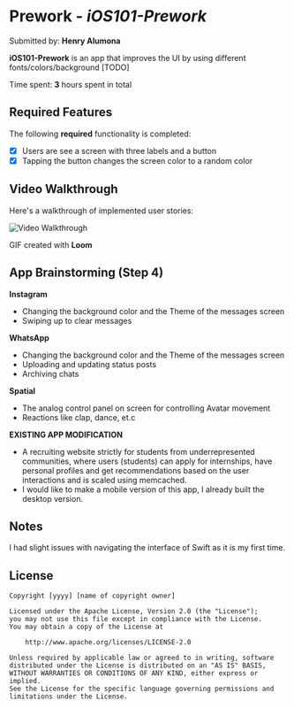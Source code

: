 # Prework - *iOS101-Prework*

Submitted by: **Henry Alumona**

**iOS101-Prework** is an app that improves the UI by using different fonts/colors/background [TODO] 

Time spent: **3** hours spent in total

## Required Features

The following **required** functionality is completed:

- [x] Users are see a screen with three labels and a button
- [x] Tapping the button changes the screen color to a random color
 
## Video Walkthrough

Here's a walkthrough of implemented user stories:

<img src='<div style="position: relative; padding-bottom: 62.5%; height: 0;"><iframe src="https://www.loom.com/embed/f4c69daefbe04d1f95158a981afa4e1b?sid=5091befb-1770-49eb-85ae-4fd6c296633b" frameborder="0" webkitallowfullscreen mozallowfullscreen allowfullscreen style="position: absolute; top: 0; left: 0; width: 100%; height: 100%;"></iframe></div>' title='Video Walkthrough' width='' alt='Video Walkthrough' />


GIF created with **Loom**


## App Brainstorming (Step 4)
**Instagram**
- Changing the background color and the Theme of the messages screen
- Swiping up to clear messages

**WhatsApp**
- Changing the background color and the Theme of the messages screen
- Uploading and updating status posts
- Archiving chats

**Spatial**
- The analog control panel on screen for controlling Avatar movement
- Reactions like clap, dance, et.c 

**EXISTING APP MODIFICATION**
- A recruiting website strictly for students from underrepresented communities, where users (students) can apply for internships, have personal profiles and get recommendations based on the user interactions and is scaled using memcached.
- I would like to make a mobile version of this app, I already built the desktop version.

## Notes

I had slight issues with navigating the interface of Swift as it is my first time.

## License

    Copyright [yyyy] [name of copyright owner]

    Licensed under the Apache License, Version 2.0 (the "License");
    you may not use this file except in compliance with the License.
    You may obtain a copy of the License at

        http://www.apache.org/licenses/LICENSE-2.0

    Unless required by applicable law or agreed to in writing, software
    distributed under the License is distributed on an "AS IS" BASIS,
    WITHOUT WARRANTIES OR CONDITIONS OF ANY KIND, either express or implied.
    See the License for the specific language governing permissions and
    limitations under the License.
